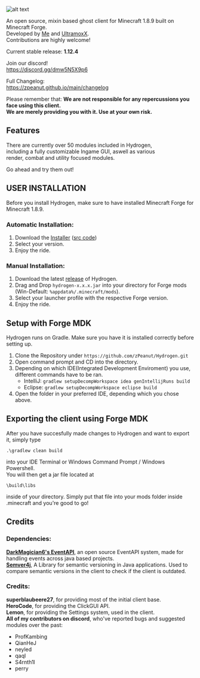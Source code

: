 ![alt text](https://raw.githubusercontent.com/zPeanut/Resources/master/hydrogen.png)

An open source, mixin based ghost client for Minecraft 1.8.9 built on Minecraft Forge.  
Developed by [Me] and [UltramoxX].  
Contributions are highly welcome!

Current stable release: **1.12.4**  
  
Join our discord!  
https://discord.gg/dmw5N5X9p6

Full Changelog:  
https://zpeanut.github.io/main/changelog
  
Please remember that: **We are not responsible for any repercussions you face using this client.  
We are merely providing you with it. Use at your own risk.** 


## Features

There are currently over 50 modules included in Hydrogen,  
including a fully customizable Ingame GUI, aswell as various  
render, combat and utility focused modules.  
  
Go ahead and try them out!

## USER INSTALLATION

Before you install Hydrogen, make sure to have installed Minecraft Forge for Minecraft 1.8.9.

### Automatic Installation:

1. Download the [Installer] ([src code])
2. Select your version.
3. Enjoy the ride.

### Manual Installation:

1. Download the latest [release] of Hydrogen.
2. Drag and Drop ``hydrogen-x.x.x.jar`` into your directory for Forge mods (Win-Default: ``%appdata%/.minecraft/mods``).
3. Select your launcher profile with the respective Forge version.
4. Enjoy the ride.

## Setup with Forge MDK

Hydrogen runs on Gradle. Make sure you have it is installed correctly before setting up.

1. Clone the Repository under `https://github.com/zPeanut/Hydrogen.git`
2. Open command prompt and CD into the directory.
3. Depending on which IDE(Integrated Development Enviroment) you use, different commands have to be ran.
    - IntelliJ: `gradlew setupDecompWorkspace idea genIntellijRuns build`
    - Eclipse: `gradlew setupDecompWorkspace eclipse build`
4. Open the folder in your preferred IDE, depending which you chose above.

## Exporting the client using Forge MDK

After you have succesfully made changes to Hydrogen and want to export it, simply type  

`.\gradlew clean build`  

into your IDE Terminal or Windows Command Prompt / Windows Powershell.  
You will then get a jar file located at  

`\build\libs`  

inside of your directory. Simply put that file into your mods folder inside .minecraft and you're good to go!

## Credits

### Dependencies:  
  
**[DarkMagician6's EventAPI]**, an open source EventAPI system, made for handling events across java based projects.  
**[Semver4j]**, A Library for semantic versioning in Java applications. Used to compare semantic versions in the client to check if the client is outdated.

### Credits:  
  
**superblaubeere27**, for providing most of the initial client base.  
**HeroCode**, for providing the ClickGUI API.  
**Lemon**, for providing the Settings system, used in the client.  
**All of my contributors on discord**, who've reported bugs and suggested modules over the past:
- ProfKambing
- QianHeJ
- neyled
- qaql
- S4rnth1l
- perry

[me]: https://github.com/zPeanut
[UltramoxX]: https://github.com/Morten-Renner
[SemVer4j]: https://github.com/vdurmont/semver4j
[DarkMagician6's EventAPI]: https://bitbucket.org/DarkMagician6/eventapi/src/master/
[Installer]: https://github.com/zPeanut/Hydrogen/releases/download/1.11.3/hydrogen-installer.exe
[src code]: https://github.com/zPeanut/python-stuff/blob/master/hydrogen-installer.pyw
[release]: https://github.com/zPeanut/Hydrogen/releases
